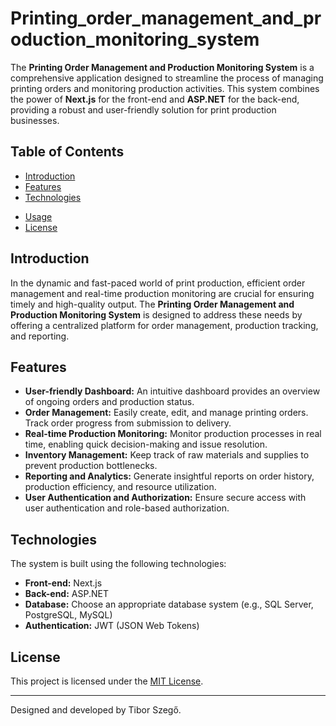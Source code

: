 # Printing_order_management_and_production_monitoring_system

The **Printing Order Management and Production Monitoring System** is a comprehensive application designed to streamline the process of managing printing orders and monitoring production activities. This system combines the power of **Next.js** for the front-end and **ASP.NET** for the back-end, providing a robust and user-friendly solution for print production businesses.

## Table of Contents

- [Introduction](#introduction)
- [Features](#features)
- [Technologies](#technologies)
<!-- - [Installation](#installation) -->
- [Usage](#usage)
- [License](#license)

## Introduction

In the dynamic and fast-paced world of print production, efficient order management and real-time production monitoring are crucial for ensuring timely and high-quality output. The **Printing Order Management and Production Monitoring System** is designed to address these needs by offering a centralized platform for order management, production tracking, and reporting.

## Features

- **User-friendly Dashboard:** An intuitive dashboard provides an overview of ongoing orders and production status.
- **Order Management:** Easily create, edit, and manage printing orders. Track order progress from submission to delivery.
- **Real-time Production Monitoring:** Monitor production processes in real time, enabling quick decision-making and issue resolution.
- **Inventory Management:** Keep track of raw materials and supplies to prevent production bottlenecks.
- **Reporting and Analytics:** Generate insightful reports on order history, production efficiency, and resource utilization.
- **User Authentication and Authorization:** Ensure secure access with user authentication and role-based authorization.

## Technologies

The system is built using the following technologies:

- **Front-end:** Next.js
- **Back-end:** ASP.NET
- **Database:** Choose an appropriate database system (e.g., SQL Server, PostgreSQL, MySQL)
- **Authentication:** JWT (JSON Web Tokens)

<!-- ## Installation

Follow these steps to set up the system:

1. Clone the repository: `git clone https://github.com/your-repo-url.git`
2. Navigate to the front-end directory: `cd front-end`
3. Install dependencies: `npm install`
4. Navigate to the back-end directory: `cd ../back-end`
5. Configure the database connection in the `appsettings.json` file.
6. Install back-end dependencies: `dotnet restore`

## Usage

1. Start the back-end server: `dotnet run` in the back-end directory.
2. Start the front-end development server: `npm run dev` in the front-end directory.
3. Access the application in your web browser at `http://localhost:3000`. -->

## License

This project is licensed under the [MIT License](LICENSE).

---

Designed and developed by Tibor Szegő.
